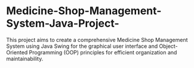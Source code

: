 # Medicine-Shop-Management-System-Java-Project-
This project aims to create a comprehensive Medicine Shop Management System using Java Swing for the graphical user interface and Object-Oriented Programming (OOP) principles for efficient organization and maintainability. 
